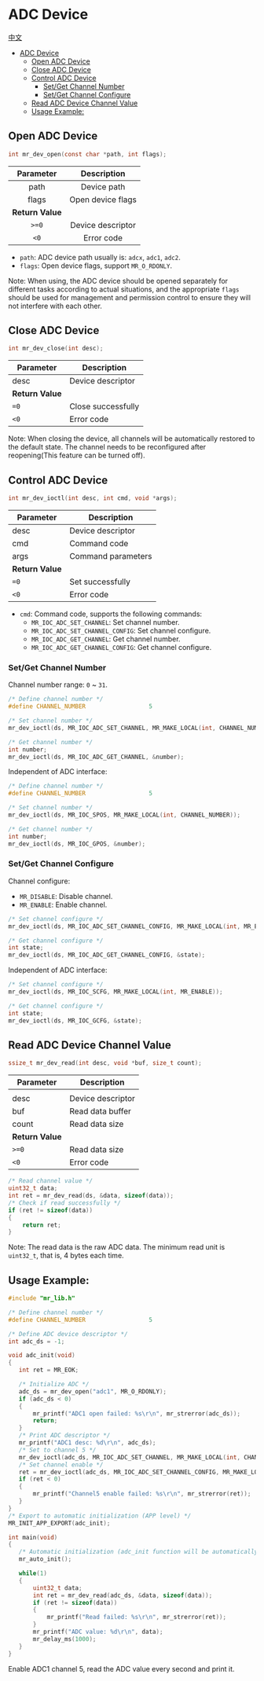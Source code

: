 # ADC Device

[中文](adc.md)

<!-- TOC -->
* [ADC Device](#adc-device)
  * [Open ADC Device](#open-adc-device)
  * [Close ADC Device](#close-adc-device)
  * [Control ADC Device](#control-adc-device)
    * [Set/Get Channel Number](#setget-channel-number)
    * [Set/Get Channel Configure](#setget-channel-configure)
  * [Read ADC Device Channel Value](#read-adc-device-channel-value)
  * [Usage Example:](#usage-example)
<!-- TOC -->

## Open ADC Device

```c
int mr_dev_open(const char *path, int flags);
```

|    Parameter     |    Description    |
| :--------------: | :---------------: |
|       path       |    Device path    |
|      flags       | Open device flags |
| **Return Value** |                   |
|      `>=0`       | Device descriptor |
|       `<0`       |    Error code     |

- `path`: ADC device path usually is: `adcx`, `adc1`, `adc2`.
- `flags`: Open device flags, support `MR_O_RDONLY`.

Note: When using, the ADC device should be opened separately for different tasks according to actual situations, and the
appropriate `flags` should be used for management and permission control to ensure they will not interfere with each
other.

## Close ADC Device

```c
int mr_dev_close(int desc);
```

| Parameter        | Description        |
| ---------------- | ------------------ |
| desc             | Device descriptor  |
| **Return Value** |                    |
| `=0`             | Close successfully |
| `<0`             | Error code         |

Note: When closing the device, all channels will be automatically restored to the default state. The channel needs to be
reconfigured after reopening(This feature can be turned off).

## Control ADC Device

```c
int mr_dev_ioctl(int desc, int cmd, void *args);
```

| Parameter        | Description        |
| ---------------- | ------------------ |
| desc             | Device descriptor  |
| cmd              | Command code       |
| args             | Command parameters |
| **Return Value** |                    |
| `=0`             | Set successfully   |
| `<0`             | Error code         |

- `cmd`: Command code, supports the following commands:
    - `MR_IOC_ADC_SET_CHANNEL`: Set channel number.
    - `MR_IOC_ADC_SET_CHANNEL_CONFIG`: Set channel configure.
    - `MR_IOC_ADC_GET_CHANNEL`: Get channel number.
    - `MR_IOC_ADC_GET_CHANNEL_CONFIG`: Get channel configure.

### Set/Get Channel Number

Channel number range: `0` ~ `31`.

```c
/* Define channel number */
#define CHANNEL_NUMBER                  5

/* Set channel number */
mr_dev_ioctl(ds, MR_IOC_ADC_SET_CHANNEL, MR_MAKE_LOCAL(int, CHANNEL_NUMBER));

/* Get channel number */
int number;
mr_dev_ioctl(ds, MR_IOC_ADC_GET_CHANNEL, &number);
```

Independent of ADC interface:

```c
/* Define channel number */
#define CHANNEL_NUMBER                  5

/* Set channel number */
mr_dev_ioctl(ds, MR_IOC_SPOS, MR_MAKE_LOCAL(int, CHANNEL_NUMBER));

/* Get channel number */
int number;
mr_dev_ioctl(ds, MR_IOC_GPOS, &number);
```

### Set/Get Channel Configure

Channel configure:

- `MR_DISABLE`: Disable channel.
- `MR_ENABLE`: Enable channel.

```c
/* Set channel configure */
mr_dev_ioctl(ds, MR_IOC_ADC_SET_CHANNEL_CONFIG, MR_MAKE_LOCAL(int, MR_ENABLE));

/* Get channel configure */
int state;
mr_dev_ioctl(ds, MR_IOC_ADC_GET_CHANNEL_CONFIG, &state);
```

Independent of ADC interface:

```c
/* Set channel configure */
mr_dev_ioctl(ds, MR_IOC_SCFG, MR_MAKE_LOCAL(int, MR_ENABLE));

/* Get channel configure */
int state;
mr_dev_ioctl(ds, MR_IOC_GCFG, &state);
```

## Read ADC Device Channel Value

```c
ssize_t mr_dev_read(int desc, void *buf, size_t count);
```

| Parameter        | Description       |
| ---------------- | ----------------- |
|                  |                   |
| desc             | Device descriptor |
| buf              | Read data buffer  |
| count            | Read data size    |
| **Return Value** |                   |
| `>=0`            | Read data size    |
| `<0`             | Error code        |

```c
/* Read channel value */
uint32_t data;
int ret = mr_dev_read(ds, &data, sizeof(data));
/* Check if read successfully */
if (ret != sizeof(data))
{
    return ret;
}
```

Note: The read data is the raw ADC data. The minimum read unit is `uint32_t`, that is, 4 bytes each time.

## Usage Example:

```c
#include "mr_lib.h"

/* Define channel number */
#define CHANNEL_NUMBER                  5

/* Define ADC device descriptor */
int adc_ds = -1;

void adc_init(void)
{
   int ret = MR_EOK;

   /* Initialize ADC */
   adc_ds = mr_dev_open("adc1", MR_O_RDONLY);
   if (adc_ds < 0)
   {
       mr_printf("ADC1 open failed: %s\r\n", mr_strerror(adc_ds));
       return;
   }
   /* Print ADC descriptor */
   mr_printf("ADC1 desc: %d\r\n", adc_ds);
   /* Set to channel 5 */
   mr_dev_ioctl(adc_ds, MR_IOC_ADC_SET_CHANNEL, MR_MAKE_LOCAL(int, CHANNEL_NUMBER));
   /* Set channel enable */
   ret = mr_dev_ioctl(adc_ds, MR_IOC_ADC_SET_CHANNEL_CONFIG, MR_MAKE_LOCAL(int, MR_ENABLE));
   if (ret < 0)
   {
       mr_printf("Channel5 enable failed: %s\r\n", mr_strerror(ret));
   }
}
/* Export to automatic initialization (APP level) */
MR_INIT_APP_EXPORT(adc_init);

int main(void)
{
   /* Automatic initialization (adc_init function will be automatically called here) */
   mr_auto_init();

   while(1)
   {
       uint32_t data;
       int ret = mr_dev_read(adc_ds, &data, sizeof(data));
       if (ret != sizeof(data))
       {
           mr_printf("Read failed: %s\r\n", mr_strerror(ret));
       }
       mr_printf("ADC value: %d\r\n", data);
       mr_delay_ms(1000);
   }
}
```

Enable ADC1 channel 5, read the ADC value every second and print it.
